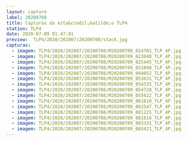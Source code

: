 ```yaml
---
layout: capture
label: 20200708
title: Capturas da esta&ccedil;&atilde;o TLP4
station: TLP4
date: 2020-07-09 01:47:01
preview:  TLP4/2020/202007/20200708/stack.jpg
capturas:
  - imagem: TLP4/2020/202007/20200708/M20200709_014701_TLP_4P.jpg
  - imagem: TLP4/2020/202007/20200708/M20200709_023040_TLP_4P.jpg
  - imagem: TLP4/2020/202007/20200708/M20200709_025445_TLP_4P.jpg
  - imagem: TLP4/2020/202007/20200708/M20200709_031040_TLP_4P.jpg
  - imagem: TLP4/2020/202007/20200708/M20200709_044052_TLP_4P.jpg
  - imagem: TLP4/2020/202007/20200708/M20200709_053631_TLP_4P.jpg
  - imagem: TLP4/2020/202007/20200708/M20200709_054335_TLP_4P.jpg
  - imagem: TLP4/2020/202007/20200708/M20200709_054728_TLP_4P.jpg
  - imagem: TLP4/2020/202007/20200708/M20200709_055622_TLP_4P.jpg
  - imagem: TLP4/2020/202007/20200708/M20200709_061810_TLP_4P.jpg
  - imagem: TLP4/2020/202007/20200708/M20200709_062547_TLP_4P.jpg
  - imagem: TLP4/2020/202007/20200708/M20200709_081225_TLP_4P.jpg
  - imagem: TLP4/2020/202007/20200708/M20200709_081816_TLP_4P.jpg
  - imagem: TLP4/2020/202007/20200708/M20200709_083331_TLP_4P.jpg
  - imagem: TLP4/2020/202007/20200708/M20200709_083421_TLP_4P.jpg
---
```

